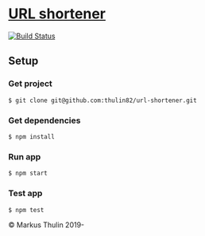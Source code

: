 # [URL shortener](https://github.com/thulin82/url-shortener)
[![Build Status](https://travis-ci.com/thulin82/url-shortener.svg?branch=master)](https://travis-ci.com/thulin82/url-shortener)

Setup
---------------------
### Get project
```
$ git clone git@github.com:thulin82/url-shortener.git
```
### Get dependencies
```
$ npm install
```
### Run app
```
$ npm start
```
### Test app
```
$ npm test
```

© Markus Thulin 2019-